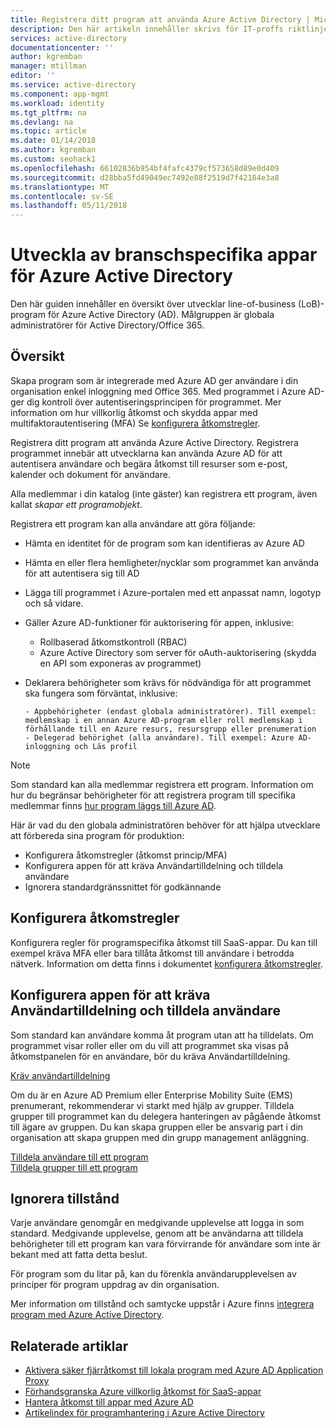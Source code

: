 ```yaml
---
title: Registrera ditt program att använda Azure Active Directory | Microsoft Docs
description: Den här artikeln innehåller skrivs för IT-proffs riktlinjer för integrera Azure-program med Active Directory.
services: active-directory
documentationcenter: ''
author: kgremban
manager: mtillman
editor: ''
ms.service: active-directory
ms.component: app-mgmt
ms.workload: identity
ms.tgt_pltfrm: na
ms.devlang: na
ms.topic: article
ms.date: 01/14/2018
ms.author: kgremban
ms.custom: seohack1
ms.openlocfilehash: 66102836b954bf4fafc4379cf573658d89e0d409
ms.sourcegitcommit: d28bba5fd49049ec7492e88f2519d7f42184e3a8
ms.translationtype: MT
ms.contentlocale: sv-SE
ms.lasthandoff: 05/11/2018
---
```

# <a name="develop-line-of-business-apps-for-azure-active-directory"></a>Utveckla av branschspecifika appar för Azure Active Directory
Den här guiden innehåller en översikt över utvecklar line-of-business (LoB)-program för Azure Active Directory (AD). Målgruppen är globala administratörer för Active Directory/Office 365.

## <a name="overview"></a>Översikt
Skapa program som är integrerade med Azure AD ger användare i din organisation enkel inloggning med Office 365. Med programmet i Azure AD-ger dig kontroll över autentiseringsprincipen för programmet. Mer information om hur villkorlig åtkomst och skydda appar med multifaktorautentisering (MFA) Se [konfigurera åtkomstregler](active-directory-conditional-access-azure-portal-get-started.md).

Registrera ditt program att använda Azure Active Directory. Registrera programmet innebär att utvecklarna kan använda Azure AD för att autentisera användare och begära åtkomst till resurser som e-post, kalender och dokument för användare.

Alla medlemmar i din katalog (inte gäster) kan registrera ett program, även kallat *skapar ett programobjekt*.

Registrera ett program kan alla användare att göra följande:

* Hämta en identitet för de program som kan identifieras av Azure AD
* Hämta en eller flera hemligheter/nycklar som programmet kan använda för att autentisera sig till AD
* Lägga till programmet i Azure-portalen med ett anpassat namn, logotyp och så vidare.
* Gäller Azure AD-funktioner för auktorisering för appen, inklusive:

  * Rollbaserad åtkomstkontroll (RBAC)
  * Azure Active Directory som server för oAuth-auktorisering (skydda en API som exponeras av programmet)
* Deklarera behörigheter som krävs för nödvändiga för att programmet ska fungera som förväntat, inklusive:

      - Appbehörigheter (endast globala administratörer). Till exempel: medlemskap i en annan Azure AD-program eller roll medlemskap i förhållande till en Azure resurs, resursgrupp eller prenumeration
      - Delegerad behörighet (alla användare). Till exempel: Azure AD-inloggning och Läs profil

> [!NOTE]
> Som standard kan alla medlemmar registrera ett program. Information om hur du begränsar behörigheter för att registrera program till specifika medlemmar finns [hur program läggs till Azure AD](develop/active-directory-how-applications-are-added.md#who-has-permission-to-add-applications-to-my-azure-ad-instance).
>
>

Här är vad du den globala administratören behöver för att hjälpa utvecklare att förbereda sina program för produktion:

* Konfigurera åtkomstregler (åtkomst princip/MFA)
* Konfigurera appen för att kräva Användartilldelning och tilldela användare
* Ignorera standardgränssnittet för godkännande

## <a name="configure-access-rules"></a>Konfigurera åtkomstregler
Konfigurera regler för programspecifika åtkomst till SaaS-appar. Du kan till exempel kräva MFA eller bara tillåta åtkomst till användare i betrodda nätverk. Information om detta finns i dokumentet [konfigurera åtkomstregler](active-directory-conditional-access-azure-portal-get-started.md).

## <a name="configure-the-app-to-require-user-assignment-and-assign-users"></a>Konfigurera appen för att kräva Användartilldelning och tilldela användare
Som standard kan användare komma åt program utan att ha tilldelats. Om programmet visar roller eller om du vill att programmet ska visas på åtkomstpanelen för en användare, bör du kräva Användartilldelning.

[Kräv användartilldelning](active-directory-applications-guiding-developers-requiring-user-assignment.md)

Om du är en Azure AD Premium eller Enterprise Mobility Suite (EMS) prenumerant, rekommenderar vi starkt med hjälp av grupper. Tilldela grupper till programmet kan du delegera hanteringen av pågående åtkomst till ägare av gruppen. Du kan skapa gruppen eller be ansvarig part i din organisation att skapa gruppen med din grupp management anläggning.

[Tilldela användare till ett program](active-directory-applications-guiding-developers-assigning-users.md)  
[Tilldela grupper till ett program](active-directory-applications-guiding-developers-assigning-groups.md)

## <a name="suppress-user-consent"></a>Ignorera tillstånd
Varje användare genomgår en medgivande upplevelse att logga in som standard. Medgivande upplevelse, genom att be användarna att tilldela behörigheter till ett program kan vara förvirrande för användare som inte är bekant med att fatta detta beslut.

För program som du litar på, kan du förenkla användarupplevelsen av principer för program uppdrag av din organisation.

Mer information om tillstånd och samtycke uppstår i Azure finns [integrera program med Azure Active Directory](active-directory-integrating-applications.md).

## <a name="related-articles"></a>Relaterade artiklar
* [Aktivera säker fjärråtkomst till lokala program med Azure AD Application Proxy](manage-apps/application-proxy.md)
* [Förhandsgranska Azure villkorlig åtkomst för SaaS-appar](active-directory-conditional-access-azure-portal-get-started.md)
* [Hantera åtkomst till appar med Azure AD](active-directory-managing-access-to-apps.md)
* [Artikelindex för programhantering i Azure Active Directory](active-directory-apps-index.md)
